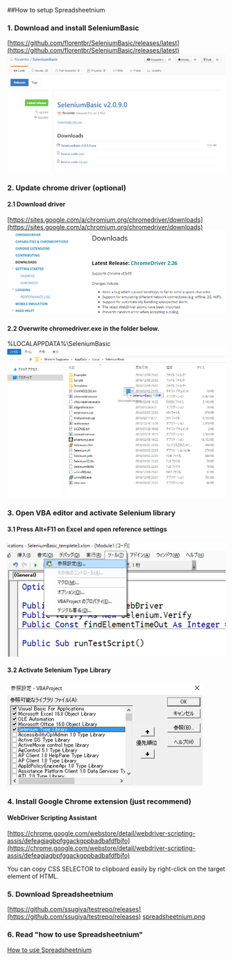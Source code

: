 ##How to setup Spreadsheetnium

### 1. Download and install SeleniumBasic
[https://github.com/florentbr/SeleniumBasic/releases/latest](https://github.com/florentbr/SeleniumBasic/releases/latest)
![Download and install SeleniumBasic](./img/image1.png "Download and install SeleniumBasic")

### 2. Update chrome driver (optional)

#### 2.1 Download driver
[https://sites.google.com/a/chromium.org/chromedriver/downloads](https://sites.google.com/a/chromium.org/chromedriver/downloads)
![Download driver](./img/image2.png "Download driver")

#### 2.2 Overwrite chromedriver.exe in the folder below.
%LOCALAPPDATA%\SeleniumBasic
![Overwrite chromedriver.exe](./img/image3.png "Overwrite chromedriver.exe")

### 3. Open VBA editor and activate Selenium library

#### 3.1 Press Alt+F11 on Excel and open reference settings
![Open VBA editor](./img/image4.png "Open VBA editor")

#### 3.2 Activate Selenium Type Library
![Activate](./img/image5.png "Activate")


### 4. Install Google Chrome extension (just recommend)

#### WebDriver Scripting Assistant
[https://chrome.google.com/webstore/detail/webdriver-scripting-assis/defeagjagbpfggackgppbadbafdfbjfo](https://chrome.google.com/webstore/detail/webdriver-scripting-assis/defeagjagbpfggackgppbadbafdfbjfo)

You can copy CSS SELECTOR to clipboard easily by right-click on the target element of HTML.

### 5. Download Spreadsheetnium

[https://github.com/ssugiya/testrepo/releases](https://github.com/ssugiya/testrepo/releases)
[spreadsheetnium.png](./img/spreadsheetnium.png "SeleniumBasic")

### 6. Read "how to use Spreadsheetnium"

[How to use Spreadsheetnium](./howToUseSpreadsheetnium.md)



